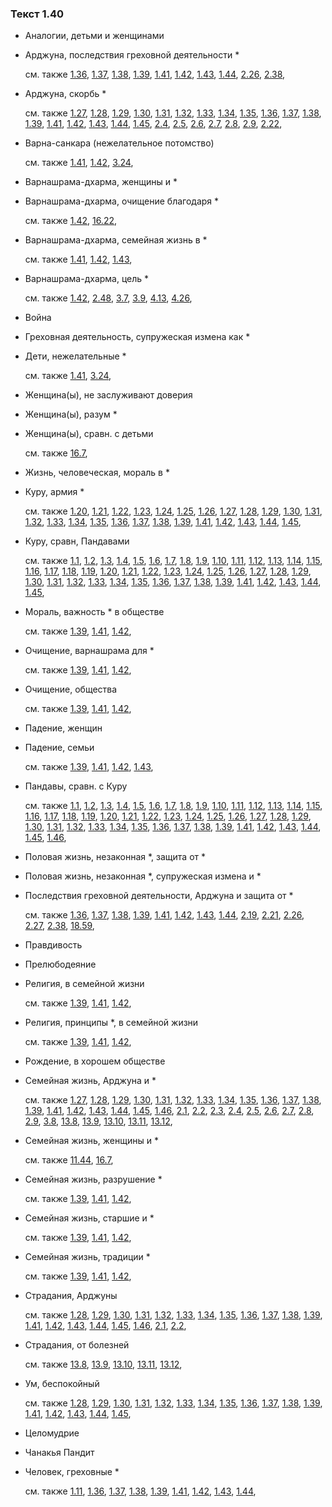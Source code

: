 ### Текст 1.40
	
- Аналогии, детьми и женщинами

	
- Арджуна, последствия греховной деятельности \*

	см. также  [1.36](../01/0136.md),  [1.37](../01/0137.md),  [1.38](../01/0138.md),  [1.39](../01/0139.md),  [1.41](../01/0141.md),  [1.42](../01/0142.md),  [1.43](../01/0143.md),  [1.44](../01/0144.md),  [2.26](../02/0226.md),  [2.38](../02/0238.md), 
	
- Арджуна, скорбь \*

	см. также  [1.27](../01/0127.md),  [1.28](../01/0128.md),  [1.29](../01/0129.md),  [1.30](../01/0130.md),  [1.31](../01/0131.md),  [1.32](../01/0132.md),  [1.33](../01/0133.md),  [1.34](../01/0134.md),  [1.35](../01/0135.md),  [1.36](../01/0136.md),  [1.37](../01/0137.md),  [1.38](../01/0138.md),  [1.39](../01/0139.md),  [1.41](../01/0141.md),  [1.42](../01/0142.md),  [1.43](../01/0143.md),  [1.44](../01/0144.md),  [1.45](../01/0145.md),  [2.4](../02/0204.md),  [2.5](../02/0205.md),  [2.6](../02/0206.md),  [2.7](../02/0207.md),  [2.8](../02/0208.md),  [2.9](../02/0209.md),  [2.22](../02/0222.md), 
	
- Варна-санкара (нежелательное потомство)

	см. также  [1.41](../01/0141.md),  [1.42](../01/0142.md),  [3.24](../03/0324.md), 
	
- Варнашрама-дхарма, женщины и \*

	
- Варнашрама-дхарма, очищение благодаря \*

	см. также  [1.42](../01/0142.md),  [16.22](../16/1622.md), 
	
- Варнашрама-дхарма, семейная жизнь в \*

	см. также  [1.41](../01/0141.md),  [1.42](../01/0142.md),  [1.43](../01/0143.md), 
	
- Варнашрама-дхарма, цель \*

	см. также  [1.42](../01/0142.md),  [2.48](../02/0248.md),  [3.7](../03/0307.md),  [3.9](../03/0309.md),  [4.13](../04/0413.md),  [4.26](../04/0426.md), 
	
- Война

	
- Греховная деятельность, супружеская измена как \*

	
- Дети, нежелательные \*

	см. также  [1.41](../01/0141.md),  [3.24](../03/0324.md), 
	
- Женщина(ы), не заслуживают доверия

	
- Женщина(ы), разум \*

	
- Женщина(ы), сравн. с детьми

	см. также  [16.7](../16/1607.md), 
	
- Жизнь, человеческая, мораль в \*

	
- Куру, армия \*

	см. также  [1.20](../01/0120.md),  [1.21](../01/0121.md),  [1.22](../01/0122.md),  [1.23](../01/0123.md),  [1.24](../01/0124.md),  [1.25](../01/0125.md),  [1.26](../01/0126.md),  [1.27](../01/0127.md),  [1.28](../01/0128.md),  [1.29](../01/0129.md),  [1.30](../01/0130.md),  [1.31](../01/0131.md),  [1.32](../01/0132.md),  [1.33](../01/0133.md),  [1.34](../01/0134.md),  [1.35](../01/0135.md),  [1.36](../01/0136.md),  [1.37](../01/0137.md),  [1.38](../01/0138.md),  [1.39](../01/0139.md),  [1.41](../01/0141.md),  [1.42](../01/0142.md),  [1.43](../01/0143.md),  [1.44](../01/0144.md),  [1.45](../01/0145.md), 
	
- Куру, сравн, Пандавами

	см. также  [1.1](../01/0101.md),  [1.2](../01/0102.md),  [1.3](../01/0103.md),  [1.4](../01/0104.md),  [1.5](../01/0105.md),  [1.6](../01/0106.md),  [1.7](../01/0107.md),  [1.8](../01/0108.md),  [1.9](../01/0109.md),  [1.10](../01/0110.md),  [1.11](../01/0111.md),  [1.12](../01/0112.md),  [1.13](../01/0113.md),  [1.14](../01/0114.md),  [1.15](../01/0115.md),  [1.16](../01/0116.md),  [1.17](../01/0117.md),  [1.18](../01/0118.md),  [1.19](../01/0119.md),  [1.20](../01/0120.md),  [1.21](../01/0121.md),  [1.22](../01/0122.md),  [1.23](../01/0123.md),  [1.24](../01/0124.md),  [1.25](../01/0125.md),  [1.26](../01/0126.md),  [1.27](../01/0127.md),  [1.28](../01/0128.md),  [1.29](../01/0129.md),  [1.30](../01/0130.md),  [1.31](../01/0131.md),  [1.32](../01/0132.md),  [1.33](../01/0133.md),  [1.34](../01/0134.md),  [1.35](../01/0135.md),  [1.36](../01/0136.md),  [1.37](../01/0137.md),  [1.38](../01/0138.md),  [1.39](../01/0139.md),  [1.41](../01/0141.md),  [1.42](../01/0142.md),  [1.43](../01/0143.md),  [1.44](../01/0144.md),  [1.45](../01/0145.md), 
	
- Мораль, важность \* в обществе

	см. также  [1.39](../01/0139.md),  [1.41](../01/0141.md),  [1.42](../01/0142.md), 
	
- Очищение, варнашрама для \*

	см. также  [1.39](../01/0139.md),  [1.41](../01/0141.md),  [1.42](../01/0142.md), 
	
- Очищение, общества

	см. также  [1.39](../01/0139.md),  [1.41](../01/0141.md),  [1.42](../01/0142.md), 
	
- Падение, женщин

	
- Падение, семьи

	см. также  [1.39](../01/0139.md),  [1.41](../01/0141.md),  [1.42](../01/0142.md),  [1.43](../01/0143.md), 
	
- Пандавы, сравн. с Куру

	см. также  [1.1](../01/0101.md),  [1.2](../01/0102.md),  [1.3](../01/0103.md),  [1.4](../01/0104.md),  [1.5](../01/0105.md),  [1.6](../01/0106.md),  [1.7](../01/0107.md),  [1.8](../01/0108.md),  [1.9](../01/0109.md),  [1.10](../01/0110.md),  [1.11](../01/0111.md),  [1.12](../01/0112.md),  [1.13](../01/0113.md),  [1.14](../01/0114.md),  [1.15](../01/0115.md),  [1.16](../01/0116.md),  [1.17](../01/0117.md),  [1.18](../01/0118.md),  [1.19](../01/0119.md),  [1.20](../01/0120.md),  [1.21](../01/0121.md),  [1.22](../01/0122.md),  [1.23](../01/0123.md),  [1.24](../01/0124.md),  [1.25](../01/0125.md),  [1.26](../01/0126.md),  [1.27](../01/0127.md),  [1.28](../01/0128.md),  [1.29](../01/0129.md),  [1.30](../01/0130.md),  [1.31](../01/0131.md),  [1.32](../01/0132.md),  [1.33](../01/0133.md),  [1.34](../01/0134.md),  [1.35](../01/0135.md),  [1.36](../01/0136.md),  [1.37](../01/0137.md),  [1.38](../01/0138.md),  [1.39](../01/0139.md),  [1.41](../01/0141.md),  [1.42](../01/0142.md),  [1.43](../01/0143.md),  [1.44](../01/0144.md),  [1.45](../01/0145.md),  [1.46](../01/0146.md), 
	
- Половая жизнь, незаконная \*, защита от \*

	
- Половая жизнь, незаконная \*, супружеская измена и \*

	
- Последствия греховной деятельности, Арджуна и защита от \*

	см. также  [1.36](../01/0136.md),  [1.37](../01/0137.md),  [1.38](../01/0138.md),  [1.39](../01/0139.md),  [1.41](../01/0141.md),  [1.42](../01/0142.md),  [1.43](../01/0143.md),  [1.44](../01/0144.md),  [2.19](../02/0219.md),  [2.21](../02/0221.md),  [2.26](../02/0226.md),  [2.27](../02/0227.md),  [2.38](../02/0238.md),  [18.59](../18/1859.md), 
	
- Правдивость

	
- Прелюбодеяние

	
- Религия, в семейной жизни

	см. также  [1.39](../01/0139.md),  [1.41](../01/0141.md),  [1.42](../01/0142.md), 
	
- Религия, принципы \*, в семейной жизни

	см. также  [1.39](../01/0139.md),  [1.41](../01/0141.md),  [1.42](../01/0142.md), 
	
- Рождение, в хорошем обществе

	
- Семейная жизнь, Арджуна и \*

	см. также  [1.27](../01/0127.md),  [1.28](../01/0128.md),  [1.29](../01/0129.md),  [1.30](../01/0130.md),  [1.31](../01/0131.md),  [1.32](../01/0132.md),  [1.33](../01/0133.md),  [1.34](../01/0134.md),  [1.35](../01/0135.md),  [1.36](../01/0136.md),  [1.37](../01/0137.md),  [1.38](../01/0138.md),  [1.39](../01/0139.md),  [1.41](../01/0141.md),  [1.42](../01/0142.md),  [1.43](../01/0143.md),  [1.44](../01/0144.md),  [1.45](../01/0145.md),  [1.46](../01/0146.md),  [2.1](../02/0201.md),  [2.2](../02/0202.md),  [2.3](../02/0203.md),  [2.4](../02/0204.md),  [2.5](../02/0205.md),  [2.6](../02/0206.md),  [2.7](../02/0207.md),  [2.8](../02/0208.md),  [2.9](../02/0209.md),  [3.8](../03/0308.md),  [13.8](../13/1308.md),  [13.9](../13/1309.md),  [13.10](../13/1310.md),  [13.11](../13/1311.md),  [13.12](../13/1312.md), 
	
- Семейная жизнь, женщины и \*

	см. также  [11.44](../11/1144.md),  [16.7](../16/1607.md), 
	
- Семейная жизнь, разрушение \*

	см. также  [1.39](../01/0139.md),  [1.41](../01/0141.md),  [1.42](../01/0142.md), 
	
- Семейная жизнь, старшие и \*

	см. также  [1.39](../01/0139.md),  [1.41](../01/0141.md),  [1.42](../01/0142.md), 
	
- Семейная жизнь, традиции \*

	см. также  [1.39](../01/0139.md),  [1.41](../01/0141.md),  [1.42](../01/0142.md), 
	
- Страдания, Арджуны

	см. также  [1.28](../01/0128.md),  [1.29](../01/0129.md),  [1.30](../01/0130.md),  [1.31](../01/0131.md),  [1.32](../01/0132.md),  [1.33](../01/0133.md),  [1.34](../01/0134.md),  [1.35](../01/0135.md),  [1.36](../01/0136.md),  [1.37](../01/0137.md),  [1.38](../01/0138.md),  [1.39](../01/0139.md),  [1.41](../01/0141.md),  [1.42](../01/0142.md),  [1.43](../01/0143.md),  [1.44](../01/0144.md),  [1.45](../01/0145.md),  [1.46](../01/0146.md),  [2.1](../02/0201.md),  [2.2](../02/0202.md), 
	
- Страдания, от болезней

	см. также  [13.8](../13/1308.md),  [13.9](../13/1309.md),  [13.10](../13/1310.md),  [13.11](../13/1311.md),  [13.12](../13/1312.md), 
	
- Ум, беспокойный

	см. также  [1.28](../01/0128.md),  [1.29](../01/0129.md),  [1.30](../01/0130.md),  [1.31](../01/0131.md),  [1.32](../01/0132.md),  [1.33](../01/0133.md),  [1.34](../01/0134.md),  [1.35](../01/0135.md),  [1.36](../01/0136.md),  [1.37](../01/0137.md),  [1.38](../01/0138.md),  [1.39](../01/0139.md),  [1.41](../01/0141.md),  [1.42](../01/0142.md),  [1.43](../01/0143.md),  [1.44](../01/0144.md),  [1.45](../01/0145.md), 
	
- Целомудрие

	
- Чанакья Пандит

	
- Человек, греховные \*

	см. также  [1.11](../01/0111.md),  [1.36](../01/0136.md),  [1.37](../01/0137.md),  [1.38](../01/0138.md),  [1.39](../01/0139.md),  [1.41](../01/0141.md),  [1.42](../01/0142.md),  [1.43](../01/0143.md),  [1.44](../01/0144.md), 
